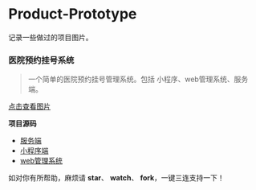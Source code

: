 # Product-Prototype

记录一些做过的项目图片。

### 医院预约挂号系统

> 一个简单的医院预约挂号管理系统。包括 小程序、web管理系统、服务端。

[点击查看图片](https://github.com/YuJian95/Product-Prototype/tree/master/hospital-appointment)

**项目源码**

- [服务端](https://github.com/YuJian95/hospital-service)
- [小程序端](https://gitee.com/yyyangyx/appointment-wxapp)
- [web管理系统](https://gitee.com/yyyangyx/appointment-admin)


如对你有所帮助，麻烦请 **star**、 **watch**、 **fork**，一键三连支持一下！
